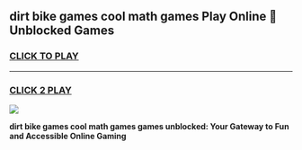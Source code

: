 
## dirt bike games cool math games Play Online 👋 Unblocked Games
<h3>
<a href="https://news.freeplayer.one?title=dirt_bike_games_cool_math_games&ref=17CMG">CLICK TO PLAY</a></h3>
<hr>

<h3>
<a href="https://news.freeplayer.one?title=dirt_bike_games_cool_math_games&ref=17CMG">CLICK 2 PLAY</a>
  
</h3>

<a href="https://news.freeplayer.one?title=dirt_bike_games_cool_math_games&ref=17CMG/"><img src="https://clearcache.store/games.png"></a>


**dirt bike games cool math games games unblocked: Your Gateway to Fun and Accessible Online Gaming**
